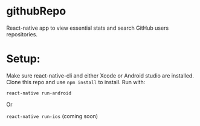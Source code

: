 # githubRepo
React-native app to view essential stats and search GitHub users repositories. 

# Setup:
Make sure react-native-cli and either Xcode or Android studio are installed.
Clone this repo and use <code>npm install</code> to install.
Run with:

<code>react-native run-android</code>

Or

<code>react-native run-ios</code> (coming soon)
